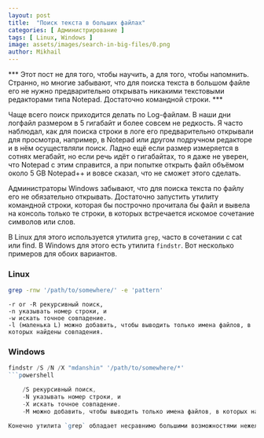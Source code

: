 ```yaml
---
layout: post
title:  "Поиск текста в больших файлах"
categories: [ Администрирование ]
tags: [ Linux, Windows ]
image: assets/images/search-in-big-files/0.png
author: Mikhail
---
```

*** Этот пост не для того, чтобы научить, а для того, чтобы напомнить. Странно, но многие забывают, что для поиска текста в большом файле его не нужно предварительно открывать никакими текстовыми редакторами типа Notepad. Достаточно командной строки. ***

Чаще всего поиск приходится делать по Log-файлам. В наши дни логфайл размером в 5 гигабайт и более совсем не редкость. Я часто наблюдал, как для поиска строки в логе его предварительно открывали для просмотра, например, в Notepad или другом подручном редакторе и в нём осуществляли поиск. Ладно ещё если размер измеряется в сотнях мегабайт, но если речь идёт о гигабайтах, то я даже не уверен, что Notepad с этим справится, а при попытке открыть файл объёмом около 5 GB Notepad++ и вовсе сказал, что не сможет этого сделать.

Администраторы Windows забывают, что для поиска текста по файлу его не обязательно открывать. Достаточно запустить утилиту командной строки, которая бы построчно прочитала бы файл и вывела на консоль только те строки, в которых встречается искомое сочетание символов или слов.

В Linux для этого используется утилита `grep`, часто в сочетании с cat или find. В Windows для этого есть утилита `findstr`. Вот несколько примеров для обоих вариантов.

### Linux
```bash
grep -rnw '/path/to/somewhere/' -e 'pattern'
```
    -r or -R рекурсивный поиск,
    -n указывать номер строки, и
    -w искать точное совпадение.
    -l (маленька L) можно добавить, чтобы выводить только имена файлов, в которых найдены совпадения.


### Windows
```powershell
findstr /S /N /X "mdanshin" '/path/to/somewhere/*'
```powershell

    /S рекурсивный поиск,
    -N указывать номер строки, и
    -X искать точное совпадение.
    -M можно добавить, чтобы выводить только имена файлов, в которых найдены совпадения.

Конечно утилита `grep` обладает несравнимо большими возможностями нежели `findstr`. Раньше администраторы Windows были лишены её преимуществ. Но с появлением WSL всё изменилось. Сегодня WSL (Windows Subsystem for Linux) позволяет воспользоваться преимуществами обоих ОС, а Windows Terminal делает эту работу гораздо проще. О WSL и Windows Terminal я расскажу в ближайшее время.